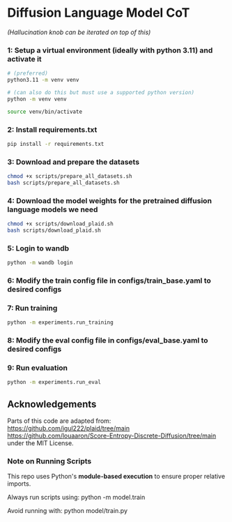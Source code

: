 
# Diffusion Language Model CoT

*(Hallucination knob can be iterated on top of this)*


### 1: Setup a virtual environment (ideally with python 3.11) and activate it
```bash
# (preferred)
python3.11 -m venv venv

# (can also do this but must use a supported python version)
python -m venv venv

source venv/bin/activate
```
### 2: Install requirements.txt
```bash
pip install -r requirements.txt
```
### 3: Download and prepare the datasets
```bash
chmod +x scripts/prepare_all_datasets.sh
bash scripts/prepare_all_datasets.sh
```
### 4: Download the model weights for the pretrained diffusion language models we need
```bash
chmod +x scripts/download_plaid.sh
bash scripts/download_plaid.sh
```
### 5: Login to wandb
```bash
python -m wandb login
```
### 6: Modify the train config file in configs/train_base.yaml to desired configs

### 7: Run training
```bash
python -m experiments.run_training
```
### 8: Modify the eval config file in configs/eval_base.yaml to desired configs

### 9: Run evaluation
```bash
python -m experiments.run_eval
```


## Acknowledgements
Parts of this code are adapted from:
https://github.com/igul222/plaid/tree/main
https://github.com/louaaron/Score-Entropy-Discrete-Diffusion/tree/main
under the MIT License.



### Note on Running Scripts

This repo uses Python's **module-based execution** to ensure proper relative imports.

Always run scripts using:
python -m model.train

Avoid running with:
python model/train.py



